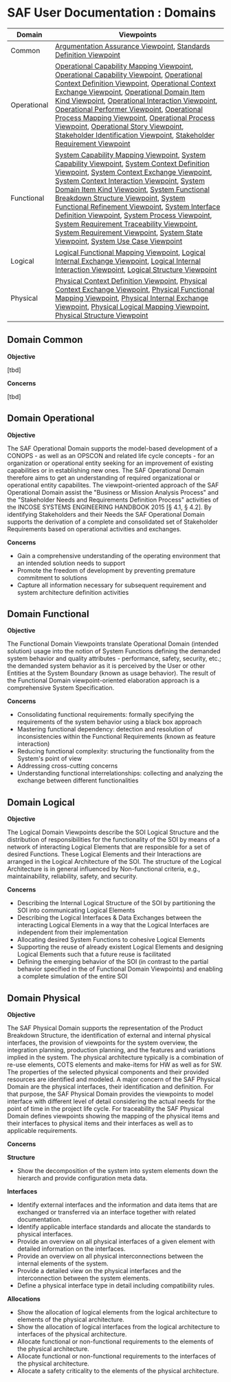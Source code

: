 # SAF User Documentation : Domains
|Domain|Viewpoints|
| --- | --- |
| Common | [Argumentation Assurance Viewpoint](viewpoints/Argumentation-Assurance-Viewpoint.md), [Standards Definition Viewpoint](viewpoints/Standards-Definition-Viewpoint.md) |
| Operational | [Operational Capability Mapping Viewpoint](viewpoints/Operational-Capability-Mapping-Viewpoint.md), [Operational Capability Viewpoint](viewpoints/Operational-Capability-Viewpoint.md), [Operational Context Definition Viewpoint](viewpoints/Operational-Context-Definition-Viewpoint.md), [Operational Context Exchange Viewpoint](viewpoints/Operational-Context-Exchange-Viewpoint.md), [Operational Domain Item Kind Viewpoint](viewpoints/Operational-Domain-Item-Kind-Viewpoint.md), [Operational Interaction Viewpoint](viewpoints/Operational-Interaction-Viewpoint.md), [Operational Performer Viewpoint](viewpoints/Operational-Performer-Viewpoint.md), [Operational Process Mapping Viewpoint](viewpoints/Operational-Process-Mapping-Viewpoint.md), [Operational Process Viewpoint](viewpoints/Operational-Process-Viewpoint.md), [Operational Story Viewpoint](viewpoints/Operational-Story-Viewpoint.md), [Stakeholder Identification Viewpoint](viewpoints/Stakeholder-Identification-Viewpoint.md), [Stakeholder Requirement Viewpoint](viewpoints/Stakeholder-Requirement-Viewpoint.md) |
| Functional | [System Capability Mapping Viewpoint](viewpoints/System-Capability-Mapping-Viewpoint.md), [System Capability Viewpoint](viewpoints/System-Capability-Viewpoint.md), [System Context Definition Viewpoint](viewpoints/System-Context-Definition-Viewpoint.md), [System Context Exchange Viewpoint](viewpoints/System-Context-Exchange-Viewpoint.md), [System Context Interaction Viewpoint](viewpoints/System-Context-Interaction-Viewpoint.md), [System Domain Item Kind Viewpoint](viewpoints/System-Domain-Item-Kind-Viewpoint.md), [System Functional Breakdown Structure Viewpoint](viewpoints/System-Functional-Breakdown-Structure-Viewpoint.md), [System Functional Refinement Viewpoint](viewpoints/System-Functional-Refinement-Viewpoint.md), [System Interface Definition Viewpoint](viewpoints/System-Interface-Definition-Viewpoint.md), [System Process Viewpoint](viewpoints/System-Process-Viewpoint.md), [System Requirement Traceability Viewpoint](viewpoints/System-Requirement-Traceability-Viewpoint.md), [System Requirement Viewpoint](viewpoints/System-Requirement-Viewpoint.md), [System State Viewpoint](viewpoints/System-State-Viewpoint.md), [System Use Case Viewpoint](viewpoints/System-Use-Case-Viewpoint.md) |
| Logical | [Logical Functional Mapping Viewpoint](viewpoints/Logical-Functional-Mapping-Viewpoint.md), [Logical Internal Exchange Viewpoint](viewpoints/Logical-Internal-Exchange-Viewpoint.md), [Logical Internal Interaction Viewpoint](viewpoints/Logical-Internal-Interaction-Viewpoint.md), [Logical Structure Viewpoint](viewpoints/Logical-Structure-Viewpoint.md) |
| Physical | [Physical Context Definition Viewpoint](viewpoints/Physical-Context-Definition-Viewpoint.md), [Physical Context Exchange Viewpoint](viewpoints/Physical-Context-Exchange-Viewpoint.md), [Physical Functional Mapping Viewpoint](viewpoints/Physical-Functional-Mapping-Viewpoint.md), [Physical Internal Exchange Viewpoint](viewpoints/Physical-Internal-Exchange-Viewpoint.md), [Physical Logical Mapping Viewpoint](viewpoints/Physical-Logical-Mapping-Viewpoint.md), [Physical Structure Viewpoint](viewpoints/Physical-Structure-Viewpoint.md) |
## Domain Common
**Objective**

[tbd]

**Concerns**

[tbd]
## Domain Operational
**Objective**

The SAF Operational Domain supports the model-based development of a CONOPS - as well as an OPSCON and related life cycle concepts - for an organization or operational entity seeking for an improvement of existing capabilities or in establishing new ones. The SAF Operational Domain therefore aims to get an understanding of required organizational or operational entity capabilites.
The viewpoint-oriented approach of the SAF Operational Domain assist the "Business or Mission Analysis Process" and the "Stakeholder Needs and Requirements Definition Process" activities of the INCOSE SYSTEMS ENGINEERING HANDBOOK 2015 [§ 4.1, § 4.2]. By identifying Stakeholders and their Needs the SAF Operational Domain supports the derivation of a complete and consolidated set of Stakeholder Requirements based on operational activities and exchanges.

**Concerns**

* Gain a comprehensive understanding of the operating environment that an intended solution needs to support
* Promote the freedom of development by preventing premature commitment to solutions
* Capture all information necessary for subsequent requirement and system architecture definition activities
## Domain Functional
**Objective**

The Functional Domain Viewpoints translate Operational Domain (intended solution) usage into the notion of System Functions defining the demanded system behavior and quality attributes - performance, safety, security, etc.; the demanded system behavior as it is perceived by the User or other Entities at the System Boundary (known as usage behavior). The result of the Functional Domain viewpoint-oriented elaboration approach is a comprehensive System Specification.

**Concerns**

* Consolidating functional requirements: formally specifying the requirements of the system behavior using a black box approach
* Mastering functional dependency: detection and resolution of inconsistencies within the Functional Requirements (known as feature interaction)
* Reducing functional complexity: structuring the functionality from the System's point of view
* Addressing cross-cutting concerns
* Understanding functional interrelationships: collecting and analyzing the exchange between different functionalities
## Domain Logical
**Objective**

The Logical Domain Viewpoints describe the SOI Logical Structure and the distribution of responsibilities for the functionality of the SOI by means of a network of interacting Logical Elements that are responsible for a set of desired Functions. These Logical Elements and their Interactions are arranged in the Logical Architecture of the SOI. The structure of the Logical Architecture is in general influenced by Non-functional criteria, e.g., maintainability, reliability, safety, and security. 

**Concerns**

* Describing the Internal Logical Structure of the SOI by partitioning the SOI into communicating Logical Elements
* Describing the Logical Interfaces & Data Exchanges between the interacting Logical Elements in a way that the Logical Interfaces are independent from their implementation
* Allocating desired System Functions to cohesive Logical Elements
* Supporting the reuse of already existent Logical Elements and designing Logical Elements such that a future reuse is facilitated
* Defining the emerging behavior of the SOI (in contrast to the partial behavior specified in the of Functional Domain Viewpoints) and enabling a complete simulation of the entire SOI
## Domain Physical
**Objective**

The SAF Physical Domain supports the representation of the Product Breakdown Structure, the identification of external and internal physical interfaces, the provision of viewpoints for the system overview, the integration planning, production planning, and the features and variations implied in the system. The physical architecture typically is a combination of re-use elements, COTS elements and make-items for HW as well as for SW. The properties of the selected physical components and their provided resources are identified and modeled. A major concern of the SAF Physical Domain are the physical interfaces, their identification and definition. For that purpose, the SAF Physical Domain provides the viewpoints to model interface with different level of detail considering the actual needs for the point of time in the project life cycle. For traceability the SAF Physical Domain defines viewpoints showing the mapping of the physical items and their interfaces to physical items and their interfaces as well as to applicable requirements.

**Concerns**

**Structure**
* Show the decomposition of the system into system elements down the hierarch and provide configuration meta data.

**Interfaces**
* Identify external interfaces and the information and data items that are exchanged or transferred via an interface together with related documentation.
* Identify applicable interface standards and allocate the standards to physical interfaces.
* Provide an overview on all physical interfaces of a given element with detailed information on the interfaces.
* Provide an overview on all physical interconnections between the internal elements of the system.
* Provide a detailed view on the physical interfaces and the interconnection between the system elements.
* Define a physical interface type in detail including compatibility rules.

**Allocations**
* Show the allocation of logical elements from the logical architecture to elements of the physical architecture.
* Show the allocation of logical interfaces from the logical architecture to interfaces of the physical architecture.
* Allocate functional or non-functional requirements to the elements of the physical architecture.
* Allocate functional or non-functional requirements to the interfaces of the physical architecture.
* Allocate a safety criticality to the elements of the physical architecture.
